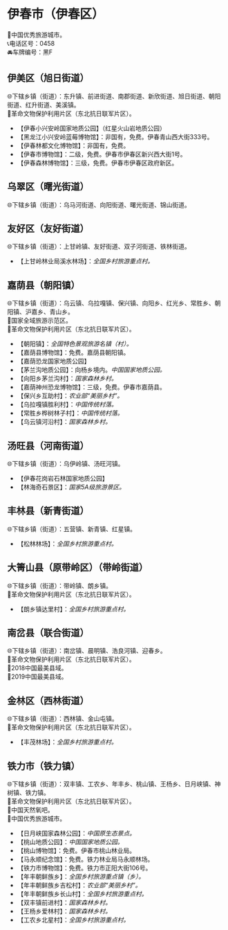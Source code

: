 # 伊春市（伊春区）  
🏅中国优秀旅游城市。   
📞电话区号：0458  
🚘车牌编号：黑F  

## 伊美区（旭日街道）  
🌐下辖乡镇（街道）：东升镇、前进街道、南郡街道、新欣街道、旭日街道、朝阳街道、红升街道、美溪镇。  
🚩革命文物保护利用片区（东北抗日联军片区）。   
  
* 【伊春小兴安岭国家地质公园】（红星火山岩地质公园）  
* 【黑龙江小兴安岭蓝莓博物馆】：非国有，免费。伊春青山西大街333号。   
* 【伊春林都文化博物馆】：非国有，免费。   
* 【伊春市博物馆】：二级，免费。伊春市伊春区新兴西大街1号。   
* 【伊春森林博物馆】：三级，免费。伊春市伊春区政府新区。   

## 乌翠区（曙光街道）  
🌐下辖乡镇（街道）：乌马河街道、向阳街道、曙光街道、锦山街道。    

## 友好区（友好街道）  
🌐下辖乡镇（街道）：上甘岭镇、友好街道、双子河街道、铁林街道。    
  
* 【上甘岭林业局溪水林场】：*全国乡村旅游重点村。*  

## 嘉荫县（朝阳镇）  
🌐下辖乡镇（街道）：乌云镇、乌拉嘎镇、保兴镇、向阳乡、红光乡、常胜乡、朝阳镇、沪嘉乡、青山乡。    
🚩国家全域旅游示范区。   
🚩革命文物保护利用片区（东北抗日联军片区）。   
  
* 【朝阳镇】：*全国特色景观旅游名镇（村）。*  
* 【嘉荫县博物馆】：免费。嘉荫县朝阳镇。   
* 【嘉荫恐龙国家地质公园】  
* 【茅兰沟地质公园】：向杨乡境内。*中国国家地质公园。*  
* 【向阳乡茅兰沟村】：*国家森林乡村。*  
* 【嘉荫神州恐龙博物馆】：三级，免费。伊春市嘉荫县。   
* 【保兴乡互助村】：*农业部“美丽乡村”。*  
* 【乌拉嘎镇胜利村】：*中国传统村落。*  
* 【常胜乡桦树林子村】：*中国传统村落。*  
* 【乌云镇河沿村】：*国家森林乡村。*  

## 汤旺县（河南街道）  
🌐下辖乡镇（街道）：乌伊岭镇、汤旺河镇。     
  
* 【伊春花岗岩石林国家地质公园】  
* 【林海奇石景区】：*国家5A级旅游景区。*  

## 丰林县（新青街道）  
🌐下辖乡镇（街道）：五营镇、新青镇、红星镇。     
  
* 【松林林场】：*全国乡村旅游重点村。*  

## 大箐山县（原带岭区）（带岭街道）  
🌐下辖乡镇（街道）：带岭镇、朗乡镇。     
🚩革命文物保护利用片区（东北抗日联军片区）。   
  
* 【朗乡镇达里村】：*全国乡村旅游重点村。*  

## 南岔县（联合街道）  
🌐下辖乡镇（街道）：南岔镇、晨明镇、浩良河镇、迎春乡。    
🚩革命文物保护利用片区（东北抗日联军片区）。   
🏅2018中国最美县域。   
🏅2019中国最美县域。   

## 金林区（西林街道）  
🌐下辖乡镇（街道）：西林镇、金山屯镇。    
🚩革命文物保护利用片区（东北抗日联军片区）。   
  
* 【丰茂林场】：*全国乡村旅游重点村。*      

## 铁力市（铁力镇）  
🌐下辖乡镇（街道）：双丰镇、工农乡、年丰乡、桃山镇、王杨乡、日月峡镇、神树镇、铁力镇。    
🚩革命文物保护利用片区（东北抗日联军片区）。   
🚩中国天然氧吧。  
🏅中国优秀旅游城市。   
  
* 【日月峡国家森林公园】：*中国原生态景点。*  
* 【桃山地质公园】：*中国国家地质公园。*  
* 【桃山博物馆】：免费。伊春市桃山林业局。   
* 【马永顺纪念馆】：免费。铁力林业局马永顺林场。   
* 【铁力市博物馆】：免费。铁力市正阳大街106号。   
* 【年丰朝鲜族乡】：*全国乡村旅游重点镇（乡）。*  
* 【年丰朝鲜族乡吉松村】：*农业部“美丽乡村”。*  
* 【年丰朝鲜族乡长山村】：*全国乡村旅游重点村。*  
* 【双丰镇前进村】：*国家森林乡村。*  
* 【王杨乡爱林村】：*国家森林乡村。*  
* 【工农乡北星村】：*全国乡村旅游重点村。*  